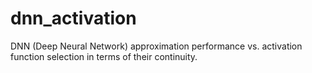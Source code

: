 ﻿# dnn_activation
DNN (Deep Neural Network) approximation performance vs. activation function selection in terms of their continuity. 

